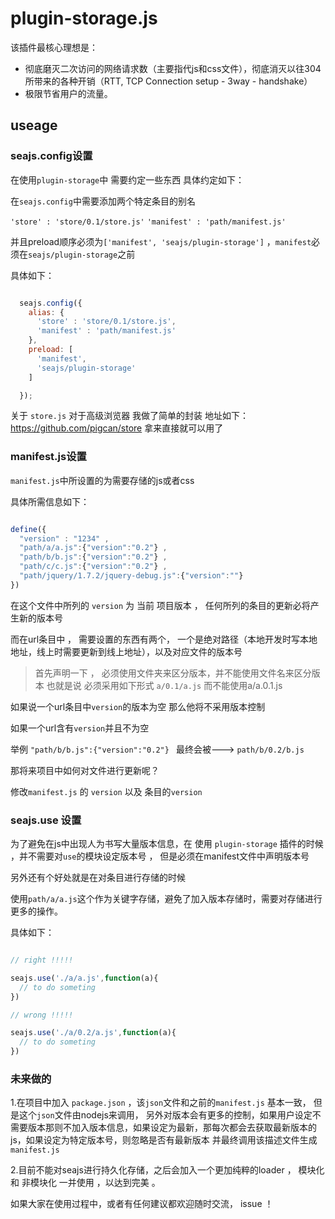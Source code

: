 plugin-storage.js
======

该插件最核心理想是：

*  彻底磨灭二次访问的网络请求数（主要指代js和css文件），彻底消灭以往304所带来的各种开销（RTT, TCP Connection setup - 3way - handshake）
*  极限节省用户的流量。

useage
---------------


### seajs.config设置

在使用`plugin-storage`中 需要约定一些东西 具体约定如下：


在`seajs.config`中需要添加两个特定条目的别名

`'store' : 'store/0.1/store.js'`
`'manifest' : 'path/manifest.js'`

并且preload顺序必须为`['manifest', 'seajs/plugin-storage']` ，`manifest`必须在`seajs/plugin-storage`之前


具体如下：

```javascript

  seajs.config({
    alias: {
      'store' : 'store/0.1/store.js',
      'manifest' : 'path/manifest.js'
    },
    preload: [
      'manifest', 
      'seajs/plugin-storage'
    ]

  });

```

关于 `store.js` 对于高级浏览器 我做了简单的封装 地址如下： https://github.com/pigcan/store   拿来直接就可以用了

### manifest.js设置

`manifest.js`中所设置的为需要存储的js或者css

具体所需信息如下：


```javascript

define({
  "version" : "1234" ,
  "path/a/a.js":{"version":"0.2"} ,
  "path/b/b.js":{"version":"0.2"} ,
  "path/c/c.js":{"version":"0.2"} ,
  "path/jquery/1.7.2/jquery-debug.js":{"version":""} 
})

```

在这个文件中所列的 `version` 为 当前 项目版本 ，  任何所列的条目的更新必将产生新的版本号 


而在url条目中 ， 需要设置的东西有两个， 一个是绝对路径（本地开发时写本地地址，线上时需要更新到线上地址），以及对应文件的版本号

> 首先声明一下 ， 必须使用文件夹来区分版本，并不能使用文件名来区分版本
> 也就是说 必须采用如下形式 `a/0.1/a.js` 而不能使用a/a.0.1.js


如果说一个url条目中`version`的版本为空 那么他将不采用版本控制

如果一个url含有`version`并且不为空

举例 `"path/b/b.js":{"version":"0.2"} ` 最终会被---> `path/b/0.2/b.js`


那将来项目中如何对文件进行更新呢？

修改`manifest.js` 的 `version` 以及 条目的`version` 



### seajs.use 设置

为了避免在js中出现人为书写大量版本信息，在 使用 ` plugin-storage ` 插件的时候 ，并不需要对`use`的模块设定版本号 ， 但是必须在manifest文件中声明版本号

另外还有个好处就是在对条目进行存储的时候

使用`path/a/a.js`这个作为关键字存储，避免了加入版本存储时，需要对存储进行更多的操作。

具体如下：

```javascript

// right !!!!!

seajs.use('./a/a.js',function(a){
  // to do someting
})

// wrong !!!!!

seajs.use('./a/0.2/a.js',function(a){
  // to do someting
})

```


### 未来做的

1.在项目中加入 `package.json` ，该`json`文件和之前的`manifest.js` 基本一致， 但是这个`json`文件由nodejs来调用，
另外对版本会有更多的控制，如果用户设定不需要版本那则不加入版本信息，如果设定为最新，那每次都会去获取最新版本的js，如果设定为特定版本号，则忽略是否有最新版本
并最终调用该描述文件生成`manifest.js`

2.目前不能对seajs进行持久化存储，之后会加入一个更加纯粹的loader ， 模块化 和 非模块化 一并使用 ，以达到完美 。


如果大家在使用过程中，或者有任何建议都欢迎随时交流， issue ！




